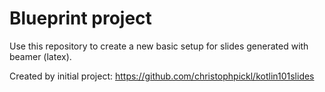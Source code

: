 # Blueprint project

Use this repository to create a new basic setup for slides generated with beamer (latex).

Created by initial project: https://github.com/christophpickl/kotlin101slides